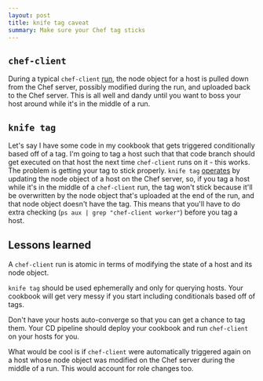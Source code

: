 ```yaml
---
layout: post
title: knife tag caveat
summary: Make sure your Chef tag sticks
---
```

## `chef-client`
During a typical `chef-client` [run](https://docs.chef.io/chef_client.html#the-chef-client-title-run), the node object for a host is pulled down from the Chef server, possibly modified during the run, and uploaded back to the Chef server. This is all well and dandy until you want to boss your host around while it's in the middle of a run.


## `knife tag`
Let's say I have some code in my cookbook that gets triggered conditionally based off of a tag. I'm going to tag a host such that that code branch should get executed on that host the next time `chef-client` runs on it - this works. The problem is getting your tag to stick properly. `knife tag` [operates](https://docs.chef.io/knife_tag.html) by updating the node object of a host on the Chef server, so, if you tag a host while it's in the middle of a `chef-client` run, the tag won't stick because it'll be overwritten by the node object that's uploaded at the end of the run, and that node object doesn't have the tag. This means that you'll have to do extra checking (`ps aux | grep "chef-client worker"`) before you tag a host.

## Lessons learned
A `chef-client` run is atomic in terms of modifying the state of a host and its node object.

`knife tag` should be used ephemerally and only for querying hosts. Your cookbook will get very messy if you start including conditionals based off of tags.

Don't have your hosts auto-converge so that you can get a chance to tag them. Your CD pipeline should deploy your cookbook and run `chef-client` on your hosts for you.

What would be cool is if `chef-client` were automatically triggered again on a host whose node object was modified on the Chef server during the middle of a run. This would account for role changes too.
